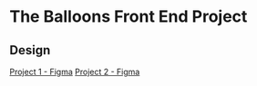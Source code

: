 # The Balloons Front End Project

## Design

[Project 1 - Figma](https://www.figma.com/design/FJ9ayDfrcKVaiPVS7vpFei/%D0%9F%D0%B5%D1%80%D0%B2%D1%8B%D0%B9-%D0%BC%D0%B0%D0%BA%D0%B5%D1%82-%D1%81-float--Copy---Copy-?node-id=1-16&p=f)
[Project 2 - Figma](https://www.figma.com/design/ASoaob7qNr30a7uQUB35R4/%D0%92%D1%82%D0%BE%D1%80%D0%BE%D0%B9-%D0%BC%D0%B0%D0%BA%D0%B5%D1%82-grid-css--Copy---Copy-?node-id=1-16&p=f)
